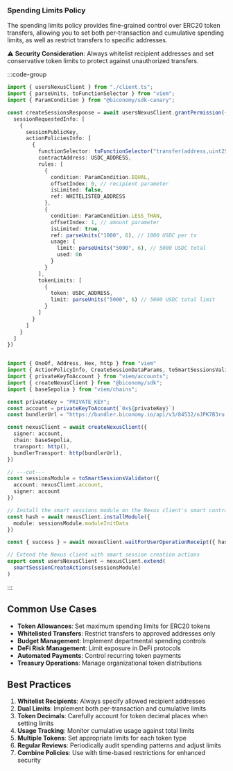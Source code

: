 ### Spending Limits Policy

The spending limits policy provides fine-grained control over ERC20 token transfers, allowing you to set both per-transaction and cumulative spending limits, as well as restrict transfers to specific addresses.

⚠️ **Security Consideration**: Always whitelist recipient addresses and set conservative token limits to protect against unauthorized transfers.

:::code-group

```ts twoslash [spendingLimits.ts] filename="spendingLimits.ts"
import { usersNexusClient } from "./client.ts";
import { parseUnits, toFunctionSelector } from "viem";
import { ParamCondition } from "@biconomy/sdk-canary";

const createSessionsResponse = await usersNexusClient.grantPermission({
  sessionRequestedInfo: [
    {
      sessionPublicKey,
      actionPoliciesInfo: [
        {
          functionSelector: toFunctionSelector("transfer(address,uint256)"),
          contractAddress: USDC_ADDRESS,
          rules: [
            {
              condition: ParamCondition.EQUAL,
              offsetIndex: 0, // recipient parameter
              isLimited: false,
              ref: WHITELISTED_ADDRESS
            },
            {
              condition: ParamCondition.LESS_THAN,
              offsetIndex: 1, // amount parameter
              isLimited: true,
              ref: parseUnits("1000", 6), // 1000 USDC per tx
              usage: {
                limit: parseUnits("5000", 6), // 5000 USDC total
                used: 0n
              }
            }
          ],
          tokenLimits: [
            {
              token: USDC_ADDRESS,
              limit: parseUnits("5000", 6) // 5000 USDC total limit
            }
          ]
        }
      ]
    }
  ]
})
```
```ts twoslash [client.ts] filename="client.ts"

import { OneOf, Address, Hex, http } from "viem"
import { ActionPolicyInfo, CreateSessionDataParams, toSmartSessionsValidator, smartSessionCreateActions } from "@biconomy/sdk-canary"
import { privateKeyToAccount } from "viem/accounts";
import { createNexusClient } from "@biconomy/sdk";
import { baseSepolia } from "viem/chains"; 

const privateKey = "PRIVATE_KEY";
const account = privateKeyToAccount(`0x${privateKey}`)
const bundlerUrl = "https://bundler.biconomy.io/api/v3/84532/nJPK7B3ru.dd7f7861-190d-41bd-af80-6877f74b8f44"; 

const nexusClient = await createNexusClient({
  signer: account, 
  chain: baseSepolia,
  transport: http(), 
  bundlerTransport: http(bundlerUrl), 
})

// ---cut---
const sessionsModule = toSmartSessionsValidator({
  account: nexusClient.account,
  signer: account
})

// Install the smart sessions module on the Nexus client's smart contract account
const hash = await nexusClient.installModule({
  module: sessionsModule.moduleInitData
})

const { success } = await nexusClient.waitForUserOperationReceipt({ hash })

// Extend the Nexus client with smart session creation actions
export const usersNexusClient = nexusClient.extend(
  smartSessionCreateActions(sessionsModule)
)
```

:::

## Common Use Cases

- **Token Allowances**: Set maximum spending limits for ERC20 tokens
- **Whitelisted Transfers**: Restrict transfers to approved addresses only
- **Budget Management**: Implement departmental spending controls
- **DeFi Risk Management**: Limit exposure in DeFi protocols
- **Automated Payments**: Control recurring token payments
- **Treasury Operations**: Manage organizational token distributions

## Best Practices

1. **Whitelist Recipients**: Always specify allowed recipient addresses
2. **Dual Limits**: Implement both per-transaction and cumulative limits
3. **Token Decimals**: Carefully account for token decimal places when setting limits
4. **Usage Tracking**: Monitor cumulative usage against total limits
5. **Multiple Tokens**: Set appropriate limits for each token type
6. **Regular Reviews**: Periodically audit spending patterns and adjust limits
7. **Combine Policies**: Use with time-based restrictions for enhanced security